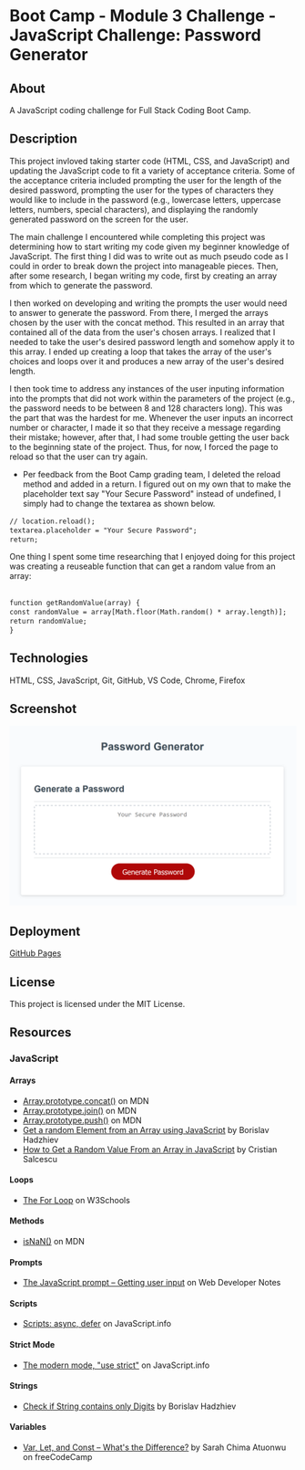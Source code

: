 # Boot Camp - Module 3 Challenge - JavaScript Challenge: Password Generator

## About

A JavaScript coding challenge for Full Stack Coding Boot Camp.

## Description

This project invloved taking starter code (HTML, CSS, and JavaScript) and updating the JavaScript code to fit a variety of acceptance criteria. Some of the acceptance criteria included prompting the user for the length of the desired password, prompting the user for the types of characters they would like to include in the password (e.g., lowercase letters, uppercase letters, numbers, special characters), and displaying the randomly generated password on the screen for the user.

The main challenge I encountered while completing this project was determining how to start writing my code given my beginner knowledge of JavaScript. The first thing I did was to write out as much pseudo code as I could in order to break down the project into manageable pieces. Then, after some research, I began writing my code, first by creating an array from which to generate the password.

I then worked on developing and writing the prompts the user would need to answer to generate the password. From there, I merged the arrays chosen by the user with the concat method. This resulted in an array that contained all of the data from the user's chosen arrays. I realized that I needed to take the user's desired password length and somehow apply it to this array. I ended up creating a loop that takes the array of the user's choices and loops over it and produces a new array of the user's desired length.

I then took time to address any instances of the user inputing information into the prompts that did not work within the parameters of the project (e.g., the password needs to be between 8 and 128 characters long). This was the part that was the hardest for me. Whenever the user inputs an incorrect number or character, I made it so that they receive a message regarding their mistake; however, after that, I had some trouble getting the user back to the beginning state of the project. Thus, for now, I forced the page to reload so that the user can try again.

- Per feedback from the Boot Camp grading team, I deleted the reload method and added in a return. I figured out on my own that to make the placeholder text say "Your Secure Password" instead of undefined, I simply had to change the textarea as shown below.

```
// location.reload();
textarea.placeholder = "Your Secure Password";
return;

```

One thing I spent some time researching that I enjoyed doing for this project was creating a reuseable function that can get a random value from an array:

```

function getRandomValue(array) {
const randomValue = array[Math.floor(Math.random() * array.length)];
return randomValue;
}

```

## Technologies

HTML, CSS, JavaScript, Git, GitHub, VS Code, Chrome, Firefox

## Screenshot

![README Screenshot](assets/images/readme-screenshot.png)

## Deployment

[GitHub Pages](https://kkarrwrites.github.io/boot-camp-module-03-challenge-javascript-password-generator/)

## License

This project is licensed under the MIT License.

## Resources

### JavaScript

#### Arrays

- [Array.prototype.concat()](https://developer.mozilla.org/en-US/docs/Web/JavaScript/Reference/Global_Objects/Array/concat) on MDN
- [Array.prototype.join()](https://developer.mozilla.org/en-US/docs/Web/JavaScript/Reference/Global_Objects/Array/join) on MDN
- [Array.prototype.push()](https://developer.mozilla.org/en-US/docs/Web/JavaScript/Reference/Global_Objects/Array/push) on MDN
- [Get a random Element from an Array using JavaScript](https://bobbyhadz.com/blog/javascript-get-random-element-from-array) by Borislav Hadzhiev
- [How to Get a Random Value From an Array in JavaScript](https://medium.com/programming-essentials/how-to-get-a-random-value-from-an-array-e6c6958403df) by Cristian Salcescu

#### Loops

- [The For Loop](https://www.w3schools.com/js/js_loop_for.asp) on W3Schools

#### Methods

- [isNaN()](https://developer.mozilla.org/en-US/docs/Web/JavaScript/Reference/Global_Objects/isNaN) on MDN

#### Prompts

- [The JavaScript prompt – Getting user input](https://www.webdevelopersnotes.com/the-javascript-prompt-getting-user-input) on Web Developer Notes

#### Scripts

- [Scripts: async, defer](https://javascript.info/script-async-defer) on JavaScript.info

#### Strict Mode

- [The modern mode, "use strict"](https://javascript.info/strict-mode) on JavaScript.info

#### Strings

- [Check if String contains only Digits](https://bobbyhadz.com/blog/javascript-check-if-string-contains-only-digits) by Borislav Hadzhiev

#### Variables

- [Var, Let, and Const – What's the Difference?](https://www.freecodecamp.org/news/var-let-and-const-whats-the-difference/) by Sarah Chima Atuonwu on freeCodeCamp
